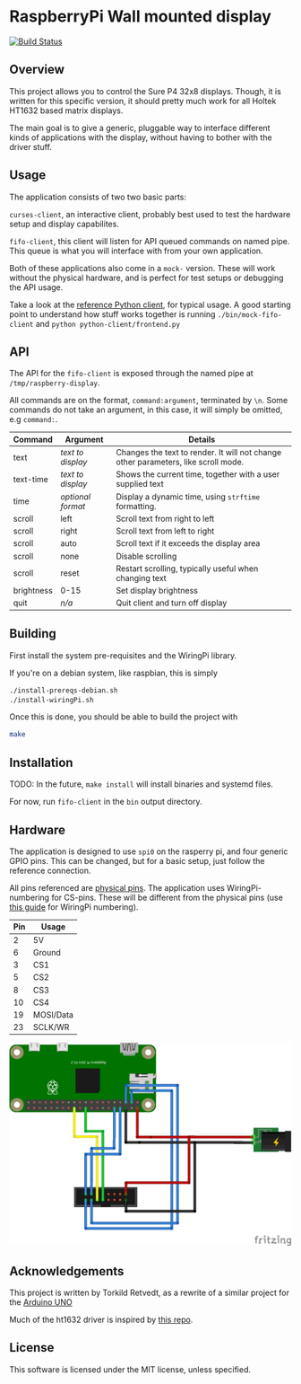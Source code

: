 RaspberryPi Wall mounted display
================================
[![Build Status](https://travis-ci.org/torkildr/raspberry-display.svg?branch=master)](https://travis-ci.org/torkildr/raspberry-display)

## Overview
This project allows you to control the Sure P4 32x8 displays. Though, it is written for this specific version, it should
pretty much work for all Holtek HT1632 based matrix displays.
 
The main goal is to give a generic, pluggable way to interface different kinds of applications with the display, without having to
bother with the driver stuff.

## Usage

The application consists of two two basic parts:

`curses-client`, an interactive client, probably best used to test the hardware setup and display capabilites.

`fifo-client`, this client will listen for API queued commands on named pipe. This queue is what you will interface with from
your own application.

Both of these applications also come in a `mock-` version. These will work without the physical hardware, and is perfect
for test setups or debugging the API usage.

Take a look at the [reference Python client](python-client), for typical usage. A good starting point to understand how stuff
works together is running `./bin/mock-fifo-client` and `python python-client/frontend.py`

## API

The API for the `fifo-client` is exposed through the named pipe at `/tmp/raspberry-display`.

All commands are on the format, `command:argument`, terminated by `\n`. Some commands do not take an argument, in this case, it will simply
be omitted, e.g `command:`.

Command     | Argument  | Details
------------|-----------|---------
text        | *text to display* | Changes the text to render. It will not change other parameters, like scroll mode.
text-time   | *text to display* | Shows the current time, together with a user supplied text
time        | *optional format* | Display a dynamic time, using `strftime` formatting.
scroll      | left  | Scroll text from right to left
scroll      | right | Scroll text from left to right
scroll      | auto  | Scroll text if it exceeds the display area
scroll      | none  | Disable scrolling
scroll      | reset | Restart scrolling, typically useful when changing text
brightness  | 0-15  | Set display brightness 
quit        | *n/a*  | Quit client and turn off display 

## Building
First install the system pre-requisites and the WiringPi library.

If you're on a debian system, like raspbian, this is simply
```bash
./install-prereqs-debian.sh
./install-wiringPi.sh
```

Once this is done, you should be able to build the project with
```bash
make
```

## Installation

TODO: In the future, `make install` will install binaries and systemd files.

For now, run `fifo-client` in the `bin` output directory.

## Hardware

The application is designed to use `spi0` on the rasperry pi, and four generic GPIO pins. This can be changed, but for a basic
setup, just follow the reference connection.

All pins referenced are [physical pins](https://pinout.xyz/pinout#). The application uses WiringPi-numbering for CS-pins. These
will be different from the physical pins (use [this guide](https://pinout.xyz/pinout/wiringpi) for WiringPi numbering).

Pin | Usage
--- | -----
2   | 5V
6   | Ground
3   | CS1
5   | CS2
8   | CS3
10  | CS4
19  | MOSI/Data
23  | SCLK/WR

![Example Wiring](images/raspberry-wiring.png)

## Acknowledgements
This project is written by Torkild Retvedt, as a rewrite of a similar project for the [Arduino UNO](https://github.com/torkildr/display)

Much of the ht1632 driver is inspired by [this repo](https://github.com/DerBer/ht1632clib).

## License
This software is licensed under the MIT license, unless specified.

